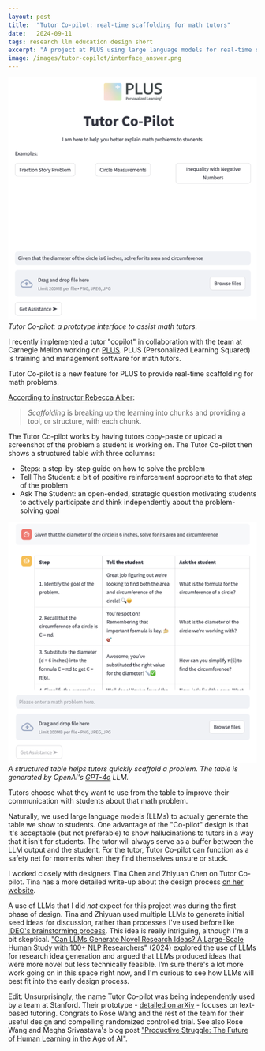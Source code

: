 ```yaml
---
layout: post
title:  "Tutor Co-pilot: real-time scaffolding for math tutors"
date:   2024-09-11
tags: research llm education design short
excerpt: "A project at PLUS using large language models for real-time support."
image: /images/tutor-copilot/interface_answer.png
---
```


![](/images/tutor-copilot/interface_blank.png)
*Tutor Co-pilot: a prototype interface to assist math tutors.*

I recently implemented a tutor "copilot" in collaboration with the team at Carnegie Mellon working on [PLUS](https://www.tutors.plus/en/). PLUS (Personalized Learning Squared) is training and management software for math tutors.

Tutor Co-pilot is a new feature for PLUS to provide real-time scaffolding for math problems.

[According to instructor Rebecca Alber](https://www.edutopia.org/blog/scaffolding-lessons-six-strategies-rebecca-alber):

> _Scaffolding_ is breaking up the learning into chunks and providing a tool, or structure, with each chunk.

The Tutor Co-pilot works by having tutors copy-paste or upload a screenshot of the problem a student is working on. The Tutor Co-pilot then shows a structured table with three columns:
 - Steps: a step-by-step guide on how to solve the problem
 - Tell The Student: a bit of positive reinforcement appropriate to that step of the problem
 - Ask The Student: an open-ended, strategic question motivating students to actively participate and think independently about the problem-solving goal

 ![](/images/tutor-copilot/interface_answer.png)
*A structured table helps tutors quickly scaffold a problem. The table is generated by OpenAI's [GPT-4o](https://openai.com/index/hello-gpt-4o/) LLM.*

Tutors choose what they want to use from the table to improve their communication with students about that math problem.

Naturally, we used large language models (LLMs) to actually generate the table we show to students.
One advantage of the "Co-pilot" design is that it's acceptable (but not preferable) to show hallucinations to tutors in a way that it isn't for students. The tutor will always serve as a buffer between the LLM output and the student.
For the tutor, Tutor Co-pilot can function as a safety net for moments when they find themselves unsure or stuck.

I worked closely with designers Tina Chen and Zhiyuan Chen on Tutor Co-pilot. Tina has a more detailed write-up about the design process [on her website](https://www.tinachen.work/tutor-co-pilot).

A use of LLMs that I did _not_ expect for this project was during the first phase of design. Tina and Zhiyuan used multiple LLMs to generate initial seed ideas for discussion, rather than processes I've used before like [IDEO's brainstorming process](https://www.ideou.com/pages/brainstorming).
This idea is really intriguing, although I'm a bit skeptical.
["Can LLMs Generate Novel Research Ideas? A Large-Scale Human Study with 100+ NLP Researchers"](https://arxiv.org/abs/2409.04109) (2024) explored the use of LLMs for research idea generation and argued that LLMs produced ideas that were more novel but less technically feasible.
I'm sure there's a lot more work going on in this space right now, and I'm curious to see how LLMs will best fit into the early design process.

Edit: Unsurprisingly, the name Tutor Co-pilot was being independently used by a team at Stanford. Their prototype - [detailed on arXiv](https://arxiv.org/abs/2410.03017) - focuses on text-based tutoring. Congrats to Rose Wang and the rest of the team for their useful design and compelling randomized controlled trial. See also Rose Wang and Megha Srivastava's blog post ["Productive Struggle: The Future of Human Learning in the Age of AI"](https://ai.stanford.edu/blog/teaching/).
